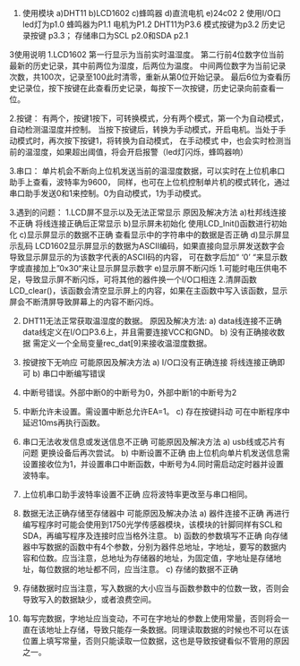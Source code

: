 1. 使用模块
	a)DHT11
	b)LCD1602
	c)蜂鸣器
	d)直流电机
	e)24c02
2 使用I/O口
  led灯为p1.0
  蜂鸣器为P1.1
  电机为P1.2
  DHT11为P3.6
  模式按键为p3.2
  历史记录按键 p3.3；
  存储串口为SCL p2.0和SDA p2.1

3使用说明
  1.LCD1602 第一行显示为当前实时温湿度。
  第二行前4位数字位当前最新的历史记录，其中前两位为湿度，后两位为温度。
  中间两位数字为当前记录次数，共100次，记录至100此时清零，重新从第0位开始记录。
  最后6位为查看历史记录位，按下按键在此查看历史记录，每按下一次按键，历史记录向前查看一位。
  
  2.按键：
  有两个，按键1按下，可转换模式，分有两个模式，第一个为自动模式，自动检测温湿度并控制。
  当按下按键后，转换为手动模式，开启电机。当处于手动模式时，再次按下按键1，将转换为自动模式，
  在手动模式 中，也会实时检测当前的温湿度，如果超出阈值，将会开启报警（led灯闪烁，蜂鸣器响）

 3.串口：
  单片机会不断向上位机发送当前的温湿度数据，可以实时在上位机串口助手上查看，波特率为9600，
  同样，也可在上位机控制单片机的模式转化，通过串口助手发送0和1来控制。0为自动模式，1为手动模式。	
	




 3.遇到的问题：
  1.LCD屏不显示以及无法正常显示
    原因及解决方法
   a)杜邦线连接不正确
     将线连接正确后正常显示
   b)显示屏未初始化
     使用LCD_Init()函数进行初始化
   c)显示屏显示的数据不正确 
     查看显示中的字符串中的数据是否正确
   d)显示屏显示乱码
     LCD1602显示屏显示的数据为ASCII编码，如果直接向显示屏发送数字会导致显示屏显示的为该数字代表的ASCII码的内容，
     可在数字后加“ ‘0’ “来显示数字或直接加上”0x30“来让显示屏显示数字
   e)显示屏不断闪烁
     1.可能时电压供电不足，导致显示屏不断闪烁，可将其他的器件换一个I/O口相连
     2.清屏函数LCD_clear()，该函数会清空显示屏上的内容，如果在主函数中写入该函数，显示屏会不断清屏导致屏幕上的内容不断闪烁。

2.	DHT11无法正常获取温湿度的数据。
原因及解决方法:
a) data线连接不正确
data线定义在I/O口P3.6上，并且需要连接VCC和GND。
b) 没有正确接收数据
需定义一个全局变量rec_dat[9]来接收温湿度数据。
	
3.	按键按下无响应
		可能原因及解决方法
a)	I/O口没有正确连接
将线连接正确即可
			b) 串口中断编写错误
1.	中断号错误。外部中断0的中断号为0，外部中断1的中断号为2
2.	中断允许未设置。需设置中断总允许EA=1。
c) 存在按键抖动
可在中断程序中延迟10ms再执行函数。

4.	串口无法收发信息或发送信息不正确
		可能原因及解决方法
a)	usb线或芯片有问题
				更换设备后再次尝试。
b)	中断设置不正确
由上位机向单片机发送信息需设置接收位为1，并设置串口中断函数，中断号为4.同时需启动定时器并设置波特率。
1.	上位机串口助手波特率设置不正确
应将波特率更改至与串口相同。

5.	数据无法正确存储至存储器中
		可能原因及解决办法
a)	器件连接不正确
再进行编写程序时可能会使用到1750光学传感器模块，该模块的针脚同样有SCL和SDA，再编写程序及连接时应当格外注意。
b)	函数的参数填写不正确
向存储器中写数据的函数中有4个参数，分别为器件总地址，字地址，要写的数据内容和位数。应当注意，总地址为存储器的地址，为固定值，字地址是存储地址，每位数据的地址都不同，应当注意。
c)	存储的数据不正确
1. 存储数据时应当注意，写入数据的大小应当与函数参数中的位数一致，否则会导致写入的数据缺少，或者浪费空间。
2. 每写完数据，字地址应当变动，不可在字地址的参数上使用常量，否则将会一直在该地址上存储，导致只能存一条数据。同理读取数据的时候也不可以在该位置上填写常量，否则只能读取一位数据，这也是导致按键看似不管用的原因之一。

    
